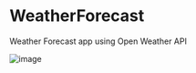# WeatherForecast
Weather Forecast app using Open Weather API

![image](https://user-images.githubusercontent.com/67069148/187423472-483f852e-b40d-46c2-9f1e-df04506d4a86.png)

